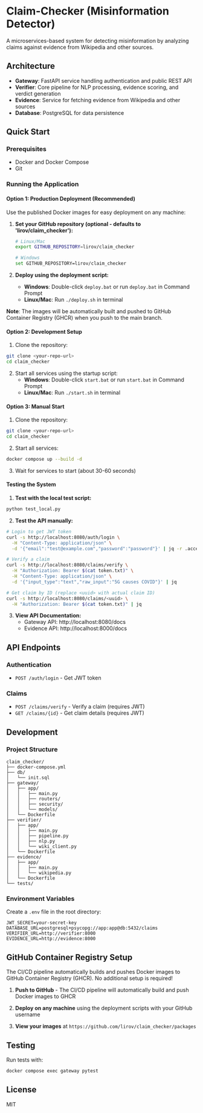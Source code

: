 # Claim-Checker (Misinformation Detector)

A microservices-based system for detecting misinformation by analyzing claims against evidence from Wikipedia and other sources.

## Architecture

- **Gateway**: FastAPI service handling authentication and public REST API
- **Verifier**: Core pipeline for NLP processing, evidence scoring, and verdict generation
- **Evidence**: Service for fetching evidence from Wikipedia and other sources
- **Database**: PostgreSQL for data persistence

## Quick Start

### Prerequisites
- Docker and Docker Compose
- Git

### Running the Application

#### Option 1: Production Deployment (Recommended)
Use the published Docker images for easy deployment on any machine:

1. **Set your GitHub repository (optional - defaults to 'lirov/claim_checker'):**
   ```bash
   # Linux/Mac
   export GITHUB_REPOSITORY=lirov/claim_checker
   
   # Windows
   set GITHUB_REPOSITORY=lirov/claim_checker
   ```

2. **Deploy using the deployment script:**
   - **Windows**: Double-click `deploy.bat` or run `deploy.bat` in Command Prompt
   - **Linux/Mac**: Run `./deploy.sh` in terminal

**Note**: The images will be automatically built and pushed to GitHub Container Registry (GHCR) when you push to the main branch.

#### Option 2: Development Setup
1. Clone the repository:
```bash
git clone <your-repo-url>
cd claim_checker
```

2. Start all services using the startup script:
   - **Windows**: Double-click `start.bat` or run `start.bat` in Command Prompt
   - **Linux/Mac**: Run `./start.sh` in terminal

#### Option 3: Manual Start
1. Clone the repository:
```bash
git clone <your-repo-url>
cd claim_checker
```

2. Start all services:
```bash
docker compose up --build -d
```

3. Wait for services to start (about 30-60 seconds)

#### Testing the System

1. **Test with the local test script:**
```bash
python test_local.py
```

2. **Test the API manually:**
```bash
# Login to get JWT token
curl -s http://localhost:8080/auth/login \
  -H "Content-Type: application/json" \
  -d '{"email":"test@example.com","password":"password"}' | jq -r .access_token > token.txt

# Verify a claim
curl -s http://localhost:8080/claims/verify \
  -H "Authorization: Bearer $(cat token.txt)" \
  -H "Content-Type: application/json" \
  -d '{"input_type":"text","raw_input":"5G causes COVID"}' | jq

# Get claim by ID (replace <uuid> with actual claim ID)
curl -s http://localhost:8080/claims/<uuid> \
  -H "Authorization: Bearer $(cat token.txt)" | jq
```

3. **View API Documentation:**
   - Gateway API: http://localhost:8080/docs
   - Evidence API: http://localhost:8000/docs

## API Endpoints

### Authentication
- `POST /auth/login` - Get JWT token

### Claims
- `POST /claims/verify` - Verify a claim (requires JWT)
- `GET /claims/{id}` - Get claim details (requires JWT)

## Development

### Project Structure
```
claim_checker/
├── docker-compose.yml
├── db/
│   └── init.sql
├── gateway/
│   ├── app/
│   │   ├── main.py
│   │   ├── routers/
│   │   ├── security/
│   │   └── models/
│   └── Dockerfile
├── verifier/
│   ├── app/
│   │   ├── main.py
│   │   ├── pipeline.py
│   │   ├── nlp.py
│   │   └── wiki_client.py
│   └── Dockerfile
├── evidence/
│   ├── app/
│   │   ├── main.py
│   │   └── wikipedia.py
│   └── Dockerfile
└── tests/
```

### Environment Variables
Create a `.env` file in the root directory:
```
JWT_SECRET=your-secret-key
DATABASE_URL=postgresql+psycopg://app:app@db:5432/claims
VERIFIER_URL=http://verifier:8000
EVIDENCE_URL=http://evidence:8000
```

## GitHub Container Registry Setup

The CI/CD pipeline automatically builds and pushes Docker images to GitHub Container Registry (GHCR). No additional setup is required!

1. **Push to GitHub** - The CI/CD pipeline will automatically build and push Docker images to GHCR

2. **Deploy on any machine** using the deployment scripts with your GitHub username

3. **View your images** at `https://github.com/lirov/claim_checker/packages`

## Testing

Run tests with:
```bash
docker compose exec gateway pytest
```

## License

MIT

